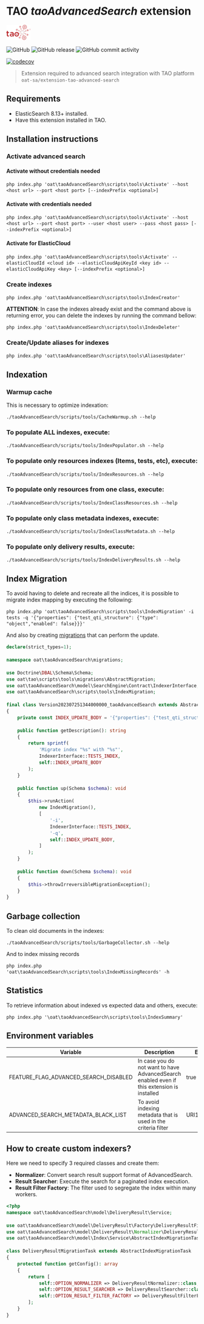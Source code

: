 # TAO _taoAdvancedSearch_ extension

![TAO Logo](https://github.com/oat-sa/taohub-developer-guide/raw/master/resources/tao-logo.png)

![GitHub](https://img.shields.io/github/license/oat-sa/extension-tao-advanced-search.svg)
![GitHub release](https://img.shields.io/github/release/oat-sa/extension-tao-advanced-search.svg)
![GitHub commit activity](https://img.shields.io/github/commit-activity/y/oat-sa/extension-tao-advanced-search.svg)

[![codecov](https://codecov.io/gh/oat-sa/extension-tao-advanced-search/branch/master/graph/badge.svg?token=uPVdj0JrEn)](https://codecov.io/gh/oat-sa/extension-tao-advanced-search)

> Extension required to advanced search integration with TAO platform `oat-sa/extension-tao-advanced-search`


## Requirements

- ElasticSearch 8.13+ installed.
- Have this extension installed in TAO.

## Installation instructions

### Activate advanced search 

#### Activate without credentials needed 

```shell
php index.php 'oat\taoAdvancedSearch\scripts\tools\Activate' --host <host url> --port <host port> [--indexPrefix <optional>]
```

#### Activate with credentials needed 

```shell
php index.php 'oat\taoAdvancedSearch\scripts\tools\Activate' --host <host url> --port <host port> --user <host user> --pass <host pass> [--indexPrefix <optional>]
```

#### Activate for ElasticCloud 

```shell
php index.php 'oat\taoAdvancedSearch\scripts\tools\Activate' --elasticCloudId <cloud id> --elasticCloudApiKeyId <key id> --elasticCloudApiKey <key> [--indexPrefix <optional>]
```

### Create indexes

```shell
php index.php 'oat\taoAdvancedSearch\scripts\tools\IndexCreator'
```

**ATTENTION**: In case the indexes already exist and the command above is returning error, 
you can delete the indexes by running the command bellow:

```shell
php index.php 'oat\taoAdvancedSearch\scripts\tools\IndexDeleter'
```

### Create/Update aliases for indexes

```shell
php index.php 'oat\taoAdvancedSearch\scripts\tools\AliasesUpdater'
```

## Indexation

### Warmup cache

This is necessary to optimize indexation:

```shell
./taoAdvancedSearch/scripts/tools/CacheWarmup.sh --help
```

### To populate ALL indexes, execute:

```shell script
./taoAdvancedSearch/scripts/tools/IndexPopulator.sh --help
```

### To populate only resources indexes (Items, tests, etc), execute:

```shell script
./taoAdvancedSearch/scripts/tools/IndexResources.sh --help
```

### To populate only resources from one class, execute:

```shell script
./taoAdvancedSearch/scripts/tools/IndexClassResources.sh --help
```

### To populate only class metadata indexes, execute:

```shell script
./taoAdvancedSearch/scripts/tools/IndexClassMetadata.sh --help
```

### To populate only delivery results, execute:

```shell script
./taoAdvancedSearch/scripts/tools/IndexDeliveryResults.sh --help
```

## Index Migration

To avoid having to delete and recreate all the indices, it is possible to migrate index mapping by executing the following: 

```shell
php index.php 'oat\taoAdvancedSearch\scripts\tools\IndexMigration' -i tests -q '{"properties": {"test_qti_structure": {"type": "object","enabled": false}}}'
```

And also by creating [migrations](./migrations/) that can perform the update.

```php
declare(strict_types=1);

namespace oat\taoAdvancedSearch\migrations;

use Doctrine\DBAL\Schema\Schema;
use oat\tao\scripts\tools\migrations\AbstractMigration;
use oat\taoAdvancedSearch\model\SearchEngine\Contract\IndexerInterface;
use oat\taoAdvancedSearch\scripts\tools\IndexMigration;

final class Version202307251344000000_taoAdvancedSearch extends AbstractMigration
{
    private const INDEX_UPDATE_BODY = '{"properties": {"test_qti_structure": {"type": "object","enabled": false}}}';

    public function getDescription(): string
    {
        return sprintf(
            'Migrate index "%s" with "%s"',
            IndexerInterface::TESTS_INDEX,
            self::INDEX_UPDATE_BODY
        );
    }

    public function up(Schema $schema): void
    {
        $this->runAction(
            new IndexMigration(),
            [
                '-i',
                IndexerInterface::TESTS_INDEX,
                '-q',
                self::INDEX_UPDATE_BODY,
            ]
        );
    }

    public function down(Schema $schema): void
    {
        $this->throwIrreversibleMigrationException();
    }
}
```

## Garbage collection

To clean old documents in the indexes:

````shell
./taoAdvancedSearch/scripts/tools/GarbageCollector.sh --help
````

And to index missing records

```shell
php index.php 'oat\taoAdvancedSearch\scripts\tools\IndexMissingRecords' -h
```

## Statistics

To retrieve information about indexed vs expected data and others, execute:

```shell
php index.php '\oat\taoAdvancedSearch\scripts\tools\IndexSummary'
```

## Environment variables

| Variable                              | Description                                                                                | Example        |
|---------------------------------------|--------------------------------------------------------------------------------------------|----------------|
| FEATURE_FLAG_ADVANCED_SEARCH_DISABLED | In case you do not want to have AdvancedSearch enabled even if this extension is installed | true           |
| ADVANCED_SEARCH_METADATA_BLACK_LIST   | To avoid indexing metadata that is used in the criteria filter                             | URI1,URI2,URI3 |


## How to create custom indexers?

Here we need to specify 3 required classes and create them:

- **Normalizer**: Convert search result support format of AdvancedSearch.
- **Result Searcher**: Execute the search for a paginated index execution.
- **Result Filter Factory**: The filter used to segregate the index within many workers.

```php
<?php
namespace oat\taoAdvancedSearch\model\DeliveryResult\Service;

use oat\taoAdvancedSearch\model\DeliveryResult\Factory\DeliveryResultFilterFactory;
use oat\taoAdvancedSearch\model\DeliveryResult\Normalizer\DeliveryResultNormalizer;
use oat\taoAdvancedSearch\model\Index\Service\AbstractIndexMigrationTask;

class DeliveryResultMigrationTask extends AbstractIndexMigrationTask
{
    protected function getConfig(): array
    {
        return [
            self::OPTION_NORMALIZER => DeliveryResultNormalizer::class,
            self::OPTION_RESULT_SEARCHER => DeliveryResultSearcher::class,
            self::OPTION_RESULT_FILTER_FACTORY => DeliveryResultFilterFactory::class,
        ];
    }
}
``` 
